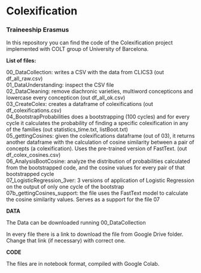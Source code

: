 # Colexification
### Traineeship Erasmus

In this repository you can find the code of the Colexification project implemented with COLT group of University of Barcelona.

**List of files:**

00_DataCollection: writes a CSV with the data from CLICS3 (out df_all_raw.csv) <br/>
01_DataUnderstanding: inspect the CSV file <br/>
02_DataCleaning: remove diachronic varieties, multiword concepticons and lowercase every concepticon (out df_all_ok.csv) <br/>
03_CreateColex: creates a dataframe of colexifications (out df_colexifications.csv) <br/>
04_BootstrapProbabilities does a bootstrapping (100 cycles) and for every cycle it calculates the probability of finding a specific colexification in any of the families (out statistics_time.txt, listBoot.txt) <br/>
05_gettingCosines: given the colexifications dataframe (out of 03), it returns another dataframe with the calculation of cosine similarity between a pair of concepts (a colexification). Uses the pre-trained version of FastText. (out df_colex_cosines.csv) <br/>
06_AnalysisBootCosine: analyze the distribution of probabilities calculated from the bootstrapped code, and the cosine values for every pair of that bootstrapped cycle <br/>
07_LogisticRegression_3ver: 3 versions of application of Logistic Regression on the output of only one cycle of the bootstrap <br/>
07b_gettingCosines_support: the file uses the FastText model to calculate the cosine similarity values. Serves as a support for the file 07 <br/>


**DATA**

The Data can be downloaded running 00_DataCollection

In every file there is a link to download the file from Google Drive folder. Change that link (if necessary) with correct one.

**CODE**

The files are in notebook format, compiled with Google Colab.

